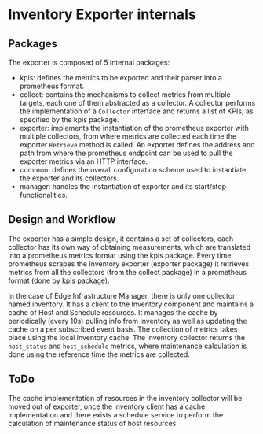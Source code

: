 <!---
  SPDX-FileCopyrightText: (C) 2025 Intel Corporation
  SPDX-License-Identifier: Apache-2.0
-->

# Inventory Exporter internals

## Packages

The exporter is composed of 5 internal packages:

- kpis: defines the metrics to be exported and their parser into a prometheus format.
- collect: contains the mechanisms to collect metrics from multiple targets, each one of them
  abstracted as a collector. A collector performs the implementation of a `Collector` interface and
  returns a list of KPIs, as specified by the kpis package.
- exporter: implements the instantiation of the prometheus exporter with multiple collectors,
  from where metrics are collected each time the exporter `Retrieve` method is called.
  An exporter defines the address and path from where the prometheus endpoint can be used
  to pull the exporter metrics via an HTTP interface.
- common: defines the overall configuration scheme used to instantiate the exporter and
  its collectors.
- manager: handles the instantiation of exporter and its start/stop functionalities.

## Design and Workflow

The exporter has a simple design, it contains a set of collectors, each collector
has its own way of obtaining measurements, which are translated into a prometheus metrics format
using the kpis package. Every time prometheus scrapes the Inventory exporter (exporter package)
it retrieves metrics from all the collectors (from the collect package) in a prometheus
format (done by kpis package).

In the case of Edge Infrastructure Manager, there is only one collector named inventory. It has a client to the
Inventory component and maintains a cache of Host and Schedule resources. It manages the cache
by periodically (every 10s) pulling info from Inventory as well as updating the cache on a per subscribed event
basis. The collection of metrics takes place using the local inventory cache.
The inventory collector returns the `host_status` and `host_schedule` metrics, where maintenance
calculation is done using the reference time the metrics are collected.

## ToDo

The cache implementation of resources in the inventory collector will be moved out of exporter,
once the inventory client has a cache implementation and there exists a schedule service to perform
the calculation of maintenance status of host resources.
